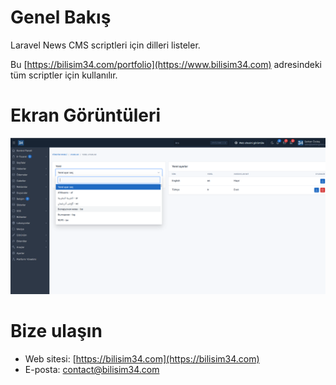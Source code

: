 # Genel Bakış

Laravel News CMS scriptleri için  dilleri listeler.

Bu [https://bilisim34.com/portfolio](https://www.bilisim34.com) adresindeki tüm scriptler için kullanılır.

# Ekran Görüntüleri

![Screenshot](./screenshot.png)

# Bize ulaşın
- Web sitesi: [https://bilisim34.com](https://bilisim34.com)
- E-posta: [contact@bilisim34.com](mailto:contact@bilisim34.com)